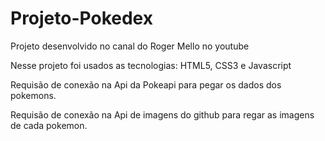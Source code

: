 # Projeto-Pokedex

Projeto desenvolvido no canal do Roger Mello no youtube

Nesse projeto foi usados as tecnologias: HTML5, CSS3 e Javascript

Requisão de conexão na Api da Pokeapi para pegar os dados dos pokemons.

Requisão de conexão na Api de imagens do github para regar as imagens de cada pokemon.
